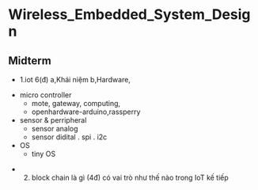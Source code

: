 # Wireless_Embedded_System_Design
## Midterm

* 1.iot 6(đ)
a,Khái niệm
b,Hardware,
- micro controller
     + mote, gateway, computing, 
     + openhardware-arduino,rassperry
- sensor & perripheral
     + sensor analog
     + sensor didital
         . spi
         . i2c
- OS
     + tiny OS

* 2. block chain là gì (4đ)
có vai trò như thế nào trong IoT kế tiếp
